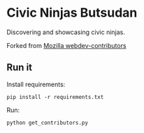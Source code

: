 Civic Ninjas Butsudan
=====================

Discovering and showcasing civic ninjas.

Forked from [Mozilla
webdev-contributors](https://github.com/mozilla/webdev-contributors)

Run it
------

Install requirements:

    pip install -r requirements.txt

Run:

    python get_contributors.py
